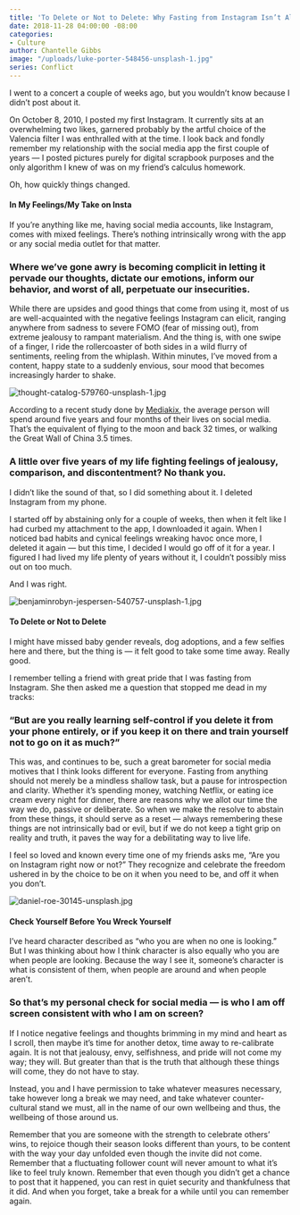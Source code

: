 ```yaml
---
title: 'To Delete or Not to Delete: Why Fasting from Instagram Isn’t Always the Answer'
date: 2018-11-28 04:00:00 -08:00
categories:
- Culture
author: Chantelle Gibbs
image: "/uploads/luke-porter-548456-unsplash-1.jpg"
series: Conflict
---
```


I went to a concert a couple of weeks ago, but you wouldn’t know because I didn’t post about it.

On October 8, 2010, I posted my first Instagram. It currently sits at an overwhelming two likes, garnered probably by the artful choice of the Valencia filter I was enthralled with at the time. I look back and fondly remember my relationship with the social media app the first couple of years — I posted pictures purely for digital scrapbook purposes and the only algorithm I knew of was on my friend’s calculus homework.

Oh, how quickly things changed.

#### In My Feelings/My Take on Insta

If you’re anything like me, having social media accounts, like Instagram, comes with mixed feelings. There’s nothing intrinsically wrong with the app or any social media outlet for that matter. 

### Where we’ve gone awry is becoming complicit in letting it pervade our thoughts, dictate our emotions, inform our behavior, and worst of all, perpetuate our insecurities.   

While there are upsides and good things that come from using it, most of us are well-acquainted with the negative feelings Instagram can elicit, ranging anywhere from sadness to severe FOMO (fear of missing out), from extreme jealousy to rampant materialism. And the thing is, with one swipe of a finger, I ride the rollercoaster of both sides in a wild flurry of sentiments, reeling from the whiplash. Within minutes, I’ve moved from a content, happy state to a suddenly envious, sour mood that becomes increasingly harder to shake.

![thought-catalog-579760-unsplash-1.jpg](/uploads/thought-catalog-579760-unsplash-1.jpg)

According to a recent study done by [Mediakix](http://mediakix.com/2016/12/how-much-time-is-spent-on-social-media-lifetime/#gs.FqpYMtU), the average person will spend around five years and four months of their lives on social media. That’s the equivalent of flying to the moon and back 32 times, or walking the Great Wall of China 3.5 times. 

### A little over five years of my life fighting feelings of jealousy, comparison, and discontentment? No thank you. 

I didn’t like the sound of that, so I did something about it. I deleted Instagram from my phone.

I started off by abstaining only for a couple of weeks, then when it felt like I had curbed my attachment to the app, I downloaded it again. When I noticed bad habits and cynical feelings wreaking havoc once more, I deleted it again — but this time, I decided I would go off of it for a year. I figured I had lived my life plenty of years without it, I couldn’t possibly miss out on too much.

And I was right.

![benjaminrobyn-jespersen-540757-unsplash-1.jpg](/uploads/benjaminrobyn-jespersen-540757-unsplash-1.jpg)

#### To Delete or Not to Delete

I might have missed baby gender reveals, dog adoptions, and a few selfies here and there, but the thing is — it felt good to take some time away. Really good.
 
I remember telling a friend with great pride that I was fasting from Instagram. She then asked me a question that stopped me dead in my tracks: 

### “But are you really learning self-control if you delete it from your phone entirely, or if you keep it on there and train yourself not to go on it as much?”

This was, and continues to be, such a great barometer for social media motives that I think looks different for everyone. Fasting from anything should not merely be a mindless shallow task, but a pause for introspection and clarity. Whether it’s spending money, watching Netflix, or eating ice cream every night for dinner, there are reasons why we allot our time the way we do, passive or deliberate. So when we make the resolve to abstain from these things, it should serve as a reset — always remembering these things are not intrinsically bad or evil, but if we do not keep a tight grip on reality and truth, it paves the way for a debilitating way to live life. 

I feel so loved and known every time one of my friends asks me, “Are you on Instagram right now or not?” They recognize and celebrate the freedom ushered in by the choice to be on it when you need to be, and off it when you don’t. 

![daniel-roe-30145-unsplash.jpg](/uploads/daniel-roe-30145-unsplash.jpg)

#### Check Yourself Before You Wreck Yourself

I’ve heard character described as “who you are when no one is looking.” But I was thinking about how I think character is also equally who you are when people are looking. Because the way I see it, someone’s character is what is consistent of them, when people are around and when people aren’t. 

### So that’s my personal check for social media — is who I am off screen consistent with who I am on screen? 

If I notice negative feelings and thoughts brimming in my mind and heart as I scroll, then maybe it’s time for another detox, time away to re-calibrate again. It is not that jealousy, envy, selfishness, and pride will not come my way; they will. But greater than that is the truth that although these things will come, they do not have to stay.

Instead, you and I have permission to take whatever measures necessary, take however long a break we may need, and take whatever counter-cultural stand we must, all in the name of our own wellbeing and thus, the wellbeing of those around us. 

Remember that you are someone with the strength to celebrate others’ wins, to rejoice though their season looks different than yours, to be content with the way your day unfolded even though the invite did not come. Remember that a fluctuating follower count will never amount to what it’s like to feel truly known. Remember that even though you didn’t get a chance to post that it happened, you can rest in quiet security and thankfulness that it did. And when you forget, take a break for a while until you can remember again. 

